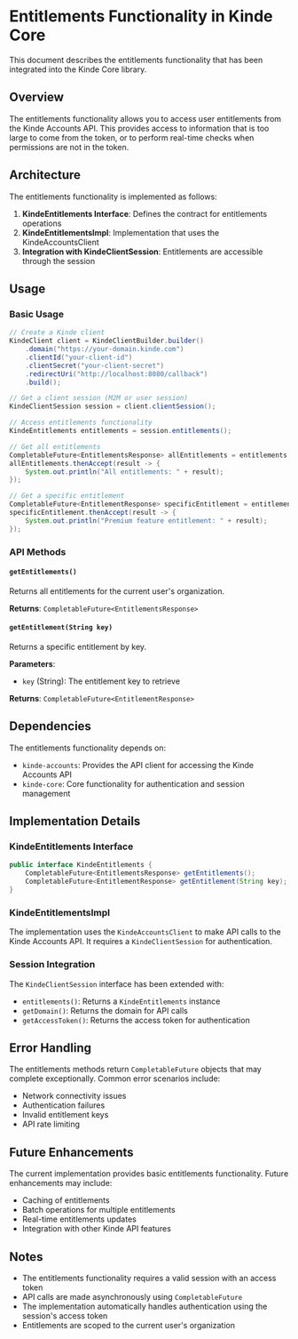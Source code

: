 # Entitlements Functionality in Kinde Core

This document describes the entitlements functionality that has been integrated into the Kinde Core library.

## Overview

The entitlements functionality allows you to access user entitlements from the Kinde Accounts API. This provides access to information that is too large to come from the token, or to perform real-time checks when permissions are not in the token.

## Architecture

The entitlements functionality is implemented as follows:

1. **KindeEntitlements Interface**: Defines the contract for entitlements operations
2. **KindeEntitlementsImpl**: Implementation that uses the KindeAccountsClient
3. **Integration with KindeClientSession**: Entitlements are accessible through the session

## Usage

### Basic Usage

```java
// Create a Kinde client
KindeClient client = KindeClientBuilder.builder()
    .domain("https://your-domain.kinde.com")
    .clientId("your-client-id")
    .clientSecret("your-client-secret")
    .redirectUri("http://localhost:8080/callback")
    .build();

// Get a client session (M2M or user session)
KindeClientSession session = client.clientSession();

// Access entitlements functionality
KindeEntitlements entitlements = session.entitlements();

// Get all entitlements
CompletableFuture<EntitlementsResponse> allEntitlements = entitlements.getEntitlements();
allEntitlements.thenAccept(result -> {
    System.out.println("All entitlements: " + result);
});

// Get a specific entitlement
CompletableFuture<EntitlementResponse> specificEntitlement = entitlements.getEntitlement("premium-feature");
specificEntitlement.thenAccept(result -> {
    System.out.println("Premium feature entitlement: " + result);
});
```

### API Methods

#### `getEntitlements()`
Returns all entitlements for the current user's organization.

**Returns**: `CompletableFuture<EntitlementsResponse>`

#### `getEntitlement(String key)`
Returns a specific entitlement by key.

**Parameters**:
- `key` (String): The entitlement key to retrieve

**Returns**: `CompletableFuture<EntitlementResponse>`

## Dependencies

The entitlements functionality depends on:
- `kinde-accounts`: Provides the API client for accessing the Kinde Accounts API
- `kinde-core`: Core functionality for authentication and session management

## Implementation Details

### KindeEntitlements Interface

```java
public interface KindeEntitlements {
    CompletableFuture<EntitlementsResponse> getEntitlements();
    CompletableFuture<EntitlementResponse> getEntitlement(String key);
}
```

### KindeEntitlementsImpl

The implementation uses the `KindeAccountsClient` to make API calls to the Kinde Accounts API. It requires a `KindeClientSession` for authentication.

### Session Integration

The `KindeClientSession` interface has been extended with:
- `entitlements()`: Returns a `KindeEntitlements` instance
- `getDomain()`: Returns the domain for API calls
- `getAccessToken()`: Returns the access token for authentication

## Error Handling

The entitlements methods return `CompletableFuture` objects that may complete exceptionally. Common error scenarios include:
- Network connectivity issues
- Authentication failures
- Invalid entitlement keys
- API rate limiting

## Future Enhancements

The current implementation provides basic entitlements functionality. Future enhancements may include:
- Caching of entitlements
- Batch operations for multiple entitlements
- Real-time entitlements updates
- Integration with other Kinde API features

## Notes

- The entitlements functionality requires a valid session with an access token
- API calls are made asynchronously using `CompletableFuture`
- The implementation automatically handles authentication using the session's access token
- Entitlements are scoped to the current user's organization 